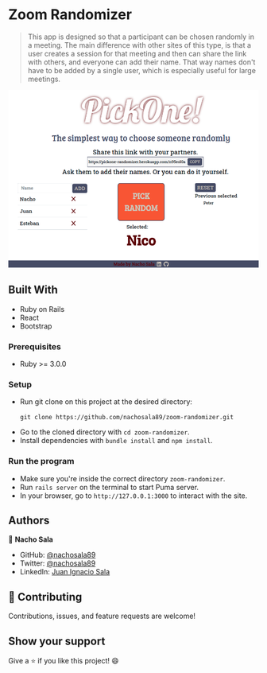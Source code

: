 # Zoom Randomizer

> This app is designed so that a participant can be chosen randomly in a meeting. The main difference with other sites of this type, is that a user creates a session for that meeting and then can share the link with others, and everyone can add their name. That way names don't have to be added by a single user, which is especially useful for large meetings. 

![Screenshot](./screenshot.png)

## Built With

- Ruby on Rails
- React
- Bootstrap

### Prerequisites

- Ruby >= 3.0.0

### Setup

- Run git clone on this project at the desired directory:
   ```
   git clone https://github.com/nachosala89/zoom-randomizer.git
   ```
- Go to the cloned directory with `cd zoom-randomizer`.
- Install dependencies with `bundle install` and `npm install`.

### Run the program
- Make sure you're inside the correct directory `zoom-randomizer`.
- Run `rails server` on the terminal to start Puma server.
- In your browser, go to `http://127.0.0.1:3000` to interact with the site.

## Authors

👤 **Nacho Sala**

- GitHub: [@nachosala89](https://github.com/nachosala89)
- Twitter: [@nachosala89](https://twitter.com/nachosala89)
- LinkedIn: [Juan Ignacio Sala](https://www.linkedin.com/in/nacho-sala)

## 🤝 Contributing

Contributions, issues, and feature requests are welcome!

## Show your support

Give a ⭐️ if you like this project! 😄
